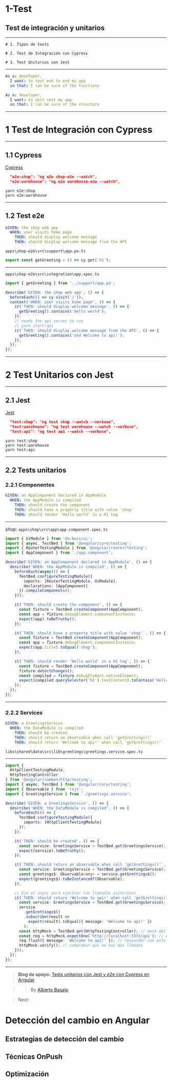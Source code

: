 # 1-Test

## Test de integración y unitarios

---

    # 1. Tipos de tests

    # 2. Test de Integración con Cypress

    # 3. Test Unitarios con Jest

---

```yaml
As a: developer,
  I want: to test end to end my app
  so that: I can be sure of the functions

As a: developer,
  I want: to unit test my app
  so that: I can be sure of the structure
```

---


# 1 Test de Integración con Cypress

---

## 1.1 Cypress

[Cypress](https://www.cypress.io/)

```json
  "e2e:shop": "ng e2e shop-e2e --watch",
  "e2e:warehouse": "ng e2e warehouse-e2e --watch",
```

```terminal
yarn e2e:shop
yarn e2e:warehouse
```

---

## 1.2 Test e2e

```yaml
GIVEN: the shop web app
  WHEN: user visits home page
    THEN: should display welcome message
    THEN: should display welcome message from the API
```

`apps\shop-e2e\src\support\app.po.ts`

```typescript
export const getGreeting = () => cy.get('h1');
```
---

`apps\shop-e2e\src\integration\app.spec.ts`

```typescript
import { getGreeting } from '../support/app.po';

describe('GIVEN: the shop web app', () => {
  beforeEach(() => cy.visit('/'));
  context('WHEN: user visits home page', () => {
    it('THEN: should display welcome message', () => {
      getGreeting().contains('Hello world');
    });
    // needs the api server to run
    // yarn start:api
    it('THEN: should display welcome message from the API', () => {
      getGreeting().contains('and Welcome to api!');
    });
  });
});
```

---


# 2 Test Unitarios con Jest

---

## 2.1 Jest

[Jest](https://jestjs.io/)

```json
  "test:shop": "ng test shop --watch --verbose",
  "test:warehouse": "ng test warehouse --watch --verbose",
  "test:api": "ng test api --watch --verbose",
```

```terminal
yarn test:shop
yarn test:warehouse
yarn test:api
```

---

## 2.2 Tests unitarios


### 2.2.1 Componentes

```yaml
GIVEN: an AppComponent declared in AppModule
  WHEN: the AppModule is compiled
    THEN: should create the component
    THEN: should have a property title with value 'shop'
    THEN: should render 'Hello world' in a H1 tag
```

---

shop: `apps\shop\src\app\app.component.spec.ts`

```typescript
import { UiModule } from '@a-boss/ui';
import { async, TestBed } from '@angular/core/testing';
import { RouterTestingModule } from '@angular/router/testing';
import { AppComponent } from './app.component';

describe('GIVEN: an AppComponent declared in AppModule', () => {
  describe('WHEN: the AppModule is compiled', () => {
    beforeEach(async(() => {
      TestBed.configureTestingModule({
        imports: [RouterTestingModule, UiModule],
        declarations: [AppComponent]
      }).compileComponents();
    }));

    it('THEN: should create the component', () => {
      const fixture = TestBed.createComponent(AppComponent);
      const app = fixture.debugElement.componentInstance;
      expect(app).toBeTruthy();
    });

    it(`THEN: should have a property title with value 'shop'`, () => {
      const fixture = TestBed.createComponent(AppComponent);
      const app = fixture.debugElement.componentInstance;
      expect(app.title).toEqual('shop');
    });

    it(`THEN: should render 'Hello world' in a H1 tag`, () => {
      const fixture = TestBed.createComponent(AppComponent);
      fixture.detectChanges();
      const compiled = fixture.debugElement.nativeElement;
      expect(compiled.querySelector('h1').textContent).toContain('Hello world');
    });
  });
});
```
---

### 2.2.2 Services

```yaml
GIVEN: a GreetingsService
  WHEN: the DataModule is compiled
    THEN: should be created
    THEN: should return an observable when call 'getGrettings()'
    THEN: should return 'Welcome to api!' when call 'getGrettings()'
```

`libs\shared\data\src\lib\greetings\greetings.service.spec.ts`

---

```typescript
import {
  HttpClientTestingModule,
  HttpTestingController
} from '@angular/common/http/testing';
import { async, TestBed } from '@angular/core/testing';
import { Observable } from 'rxjs';
import { GreetingsService } from './greetings.service';

describe('GIVEN: a GreetingsService', () => {
  describe('WHEN: the DataModule is compiled', () => {
    beforeEach(() => {
      TestBed.configureTestingModule({
        imports: [HttpClientTestingModule]
      });
    });

    it('THEN: should be created', () => {
      const service: GreetingsService = TestBed.get(GreetingsService);
      expect(service).toBeTruthy();
    });

    it(`THEN: should return an observable when call 'getGrettings()'`, () => {
      const service: GreetingsService = TestBed.get(GreetingsService);
      const greetings$: Observable<any> = service.getGrettings$();
      expect(greetings$).toBeInstanceOf(Observable);
    });

    // Ojo al async para ejectuar las llamadas asíncronas
    it(`THEN: should return 'Welcome to api!' when call 'getGrettings()'`, async(() => {
      const service: GreetingsService = TestBed.get(GreetingsService);
      service
        .getGrettings$()
        .subscribe(result =>
          expect(result).toEqual({ message: 'Welcome to api!' })
        );
      const httpMock = TestBed.get(HttpTestingController); // mock del backend para no depender del servidor
      const req = httpMock.expectOne('http://localhost:3333/api'); // esperar a que se llame a esta ruta
      req.flush({ message: 'Welcome to api!' }); // responder con esto
      httpMock.verify(); // comprobar que no hay más llmadas
    }));
  });
});
```

---

> **Blog de apoyo:** [Tests unitarios con Jest y e2e con Cypress en Angular](https://academia-binaria.com/tests-unitarios-con-jest-y-e2e-con-cypress-en-Angular/)

> > By [Alberto Basalo](https://twitter.com/albertobasalo)

> Next:

# Detección del cambio en Angular

## Estrategias de detección del cambio

## Técnicas OnPush

## Optimización




